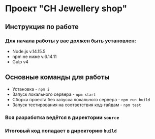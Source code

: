 # Проект "CH Jewellery shop"
## Инструкция по работе
### Для начала работы у вас должен быть установлен:
* Node.js v.14.15.5
* npm не ниже v.6.14.11
* Gulp v4
## Основные команды для работы
* Установка - `npm i`
* Запуск локального сервера - `npm start`
* Сборка проекта без запуска локального сервера - `npm run build`
* Запуск тестирования на соответствия код-гайдам - `npm test`

### Вся разработка ведётся в директории `source`
### Итоговый код попадает в директорию `build`
